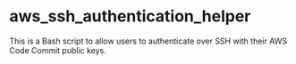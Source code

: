 # aws_ssh_authentication_helper

This is a Bash script to allow users to authenticate over SSH
with their AWS Code Commit public keys.
